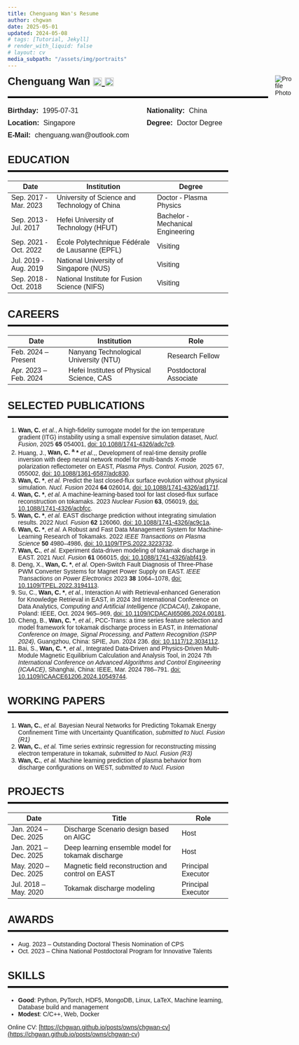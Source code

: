 ```yaml
---
title: Chenguang Wan's Resume
author: chgwan
date: 2025-05-01
updated: 2024-05-08
# tags: [Tutorial, Jekyll]
# render_with_liquid: false
# layout: cv
media_subpath: "/assets/img/portraits"
---
```


<style>
  /* print control to make some element invisiable */
    @media print {
      header, .post-tail-wrapper, .utterances, footer, #tail-wrapper {
        display: none;
      }
    }
    body {
      font-family: Arial, sans-serif;
      margin: 30px;
    }

    h2 {
      font-size: 24px;
      font-weight: bold;
      margin-bottom: 10px;
    }
    
    hr {
      height: 4px;
      background-color: black;
      border: none;
      margin: 10px 0 20px 0;
      /* max-width: 900px; */
    }
    
    .myheader {
      display: flex;
      align-items: stretch; /* match heights */
      justify-content: space-between;
      /* max-width: 900px; */
      margin-bottom: 0px;
      /* border-bottom: 4px solid black; */
      /* padding-bottom: 10px; */
    }
    
    .left-side {
      display: flex;
      flex-direction: column;
      justify-content: center;
      flex: none;
      margin-bottom: 0px; 
    }
    
    .name {
      font-size: 24px;
      font-weight: bold;
      margin-bottom: 10px;
    }
    .name a img {
        height: 20px;
        vertical-align: middle;
        transition: opacity 0.2s ease;
    }
    
    .name a:hover img {
        opacity: 0.7;
    }
    
    .info-grid {
      display: grid;
      grid-template-columns: 1fr 1fr;
      column-gap: 40px;
      row-gap: 10px;
      font-size: 16px;
      margin-bottom: 0px; 
    }
    
    .info-grid div {
      white-space: nowrap;
    }
    
    .info-grid strong {
      margin-right: 5px;
    }

  .photo {
    width: auto;
    height: auto;
    aspect-ratio: 1/1;
    max-height: 12.5rem;
    object-fit: cover;
    margin-left: 1rem;
  }


  @media (max-width: 600px) {
    .myheader {
      flex-direction: column;
      align-items: flex-start;
    }

    .photo {
      order: -1;                /* Move photo above .left-side */
      margin-bottom: 1rem;
      max-height: 200px;
      width: auto;
    }
    
    .info-grid {
      grid-template-columns: 1fr;
    }
    
    .left-side {
      width: 100%;
      flex: none;               /* Prevent stretching */
    }
  }
</style>

<div class="myheader">
<div class="left-side">
    <div class="name">
    Chenguang Wan
    <a href="https://scholar.google.com/citations?user=ncURiLEAAAAJ&hl=en" target="_blank">
        <img src="scholar.png" alt="Google Scholar">
    </a>
    <a href="https://orcid.org/0000-0002-6005-4460" target="_blank">
        <img src="ORCID.png" alt="ORCID">
    </a>
    </div>
    <!-- <div class="separator"></div> -->
    <hr>
    <div class="info-grid">
    <div><strong>Birthday:</strong> 1995-07-31</div>
    <div><strong>Nationality:</strong> China</div>
    <div><strong>Location:</strong> Singapore</div>
    <!-- <div><strong>TEL:</strong> +86 15665425308</div> -->
    <div><strong>Degree:</strong> Doctor Degree</div>
    <div><strong>E-Mail:</strong> chenguang.wan@outlook.com</div>
    </div>
</div>
<img src="formal-wear-half.png" alt="Profile Photo" class="photo">
</div>


## EDUCATION

---

| Date                  | Institution                                     | Degree                            |
| --------------------- | ----------------------------------------------- | --------------------------------- |
| Sep. 2017 - Mar. 2023 | University of Science and Technology of China   | Doctor - Plasma Physics           |
| Sep. 2013 - Jul. 2017 | Hefei University of Technology (HFUT)           | Bachelor - Mechanical Engineering |
| Sep. 2021 - Oct. 2022 | École Polytechnique Fédérale de Lausanne (EPFL) | Visiting                          |
| Jul. 2019 - Aug. 2019 | National University of Singapore (NUS)          | Visiting                          |
| Sep. 2018 - Oct. 2018 | National Institute for Fusion Science (NIFS)    | Visiting                          |


## CAREERS

---

| Date                  | Institution                               | Role                   |
| --------------------- | ----------------------------------------- | ---------------------- |
| Feb. 2024 – Present   | Nanyang Technological University (NTU)    | Research Fellow        |
| Apr. 2023 – Feb. 2024 | Hefei Institutes of Physical Science, CAS | Postdoctoral Associate |

## SELECTED PUBLICATIONS

---

1. **Wan, C.** *et al.*, A high-fidelity surrogate model for the ion temperature gradient (ITG) instability using a small expensive simulation dataset, *Nucl. Fusion*, 2025 **65** 054001, [doi: 10.1088/1741-4326/adc7c9](https://doi.org/10.1088/1741-4326/adc7c9).
2. Huang, J., **Wan, C. <sup>a</sup> \*** *et al.*,, Development of real-time density profile inversion with deep neural network model for multi-bands X-mode polarization reflectometer on EAST, *Plasma Phys. Control. Fusion,* 2025 67, 055002, [doi: 10.1088/1361-6587/adc830](https://doi.org/10.1088/1361-6587/adc830).
3. **Wan, C. \***, *et al.* Predict the last closed-flux surface evolution without physical simulation. *Nucl. Fusion* 2024 **64** 026014, [doi: 10.1088/1741-4326/ad171f](https://doi.org/10.1088/1741-4326/ad171f).
4. **Wan, C. \***, *et al.* A machine-learning-based tool for last closed-flux surface reconstruction on tokamaks. 2023 *Nuclear Fusion* **63**, 056019, [doi: 10.1088/1741-4326/acbfcc](https://doi.org/10.1088/1741-4326/acbfcc).
5. **Wan, C. \***, *et al.* EAST discharge prediction without integrating simulation results. 2022 *Nucl. Fusion* **62** 126060, [doi: 10.1088/1741-4326/ac9c1a](https://doi.org/10.1088/1741-4326/ac9c1a).
6. **Wan, C. \***, *et al.* A Robust and Fast Data Management System for Machine-Learning Research of Tokamaks. 2022 *IEEE Transactions on Plasma Science* **50** 4980–4986, [doi: 10.1109/TPS.2022.3223732](https://doi.org/10.1109/TPS.2022.3223732).
7. **Wan, C.**, *et al.* Experiment data-driven modeling of tokamak discharge in EAST. 2021 *Nucl. Fusion* **61** 066015, [doi: 10.1088/1741-4326/abf419](https://doi.org/10.1088/1741-4326/abf419).
8. Deng, X., **Wan, C. \***, *et al.* Open-Switch Fault Diagnosis of Three-Phase PWM Converter Systems for Magnet Power Supply on EAST. *IEEE Transactions on Power Electronics* 2023 **38** 1064–1078, [doi: 10.1109/TPEL.2022.3194113](https://doi.org/10.1109/TPEL.2022.3194113).
9. Su, C., **Wan, C. \***, *et al.*, Interaction AI with Retrieval-enhanced Generation for Knowledge Retrieval in EAST, in 2024 3rd International Conference on Data Analytics, *Computing and Artificial Intelligence (ICDACAI)*, Zakopane, Poland: IEEE, Oct. 2024 965–969, [doi: 10.1109/ICDACAI65086.2024.00181](https://doi.org/10.1109/ICDACAI65086.2024.00181).
10. Cheng, B., **Wan, C. \***, *et al.*, PCC-Trans: a time series feature selection and model framework for tokamak discharge process in EAST, in *International Conference on Image, Signal Processing, and Pattern Recognition (ISPP 2024)*,  Guangzhou, China: SPIE, Jun. 2024 236. [doi: 10.1117/12.3034112](https://doi.org/10.1117/12.3034112).
11. Bai, S., **Wan, C. \***, *et al.*, Integrated Data-Driven and Physics-Driven Multi-Module Magnetic Equilibrium Calculation and Analysis Tool, in 2024 7th *International Conference on Advanced Algorithms and Control Engineering (ICAACE)*, Shanghai, China: IEEE, Mar. 2024 786–791. [doi: 10.1109/ICAACE61206.2024.10549744](https://doi.org/10.1109/ICAACE61206.2024.10549744).

## WORKING PAPERS

---

1. **Wan, C.**, *et al.* Bayesian Neural Networks for Predicting Tokamak Energy Confinement Time with Uncertainty Quantification, *submitted to Nucl. Fusion (R1)*
2. **Wan, C.**, *et al.* Time series extrinsic regression for reconstructing missing electron temperature in tokamak, *submitted to Nucl. Fusion (R3)*
3. **Wan, C.**, *et al.* Machine learning prediction of plasma behavior from discharge configurations on WEST, *submitted to Nucl. Fusion*

## PROJECTS

---

| Date                  | Title                                              | Role               |
| --------------------- | -------------------------------------------------- | ------------------ |
| Jan. 2024 – Dec. 2025 | Discharge Scenario design based on AIGC            | Host               |
| Jan. 2021 – Dec. 2025 | Deep learning ensemble model for tokamak discharge | Host               |
| May. 2020 – Dec. 2025 | Magnetic field reconstruction and control on EAST  | Principal Executor |
| Jul. 2018 – May. 2020 | Tokamak discharge modeling                         | Principal Executor |


## AWARDS

---

- Aug. 2023 – Outstanding Doctoral Thesis Nomination of CPS  
- Oct. 2023 – China National Postdoctoral Program for Innovative Talents


## SKILLS

---

- **Good**: Python, PyTorch, HDF5, MongoDB, Linux, LaTeX, Machine learning, Database build and management  
- **Modest**: C/C++, Web, Docker

Online CV: [https://chgwan.github.io/posts/owns/chgwan-cv](https://chgwan.github.io/posts/owns/chgwan-cv)
